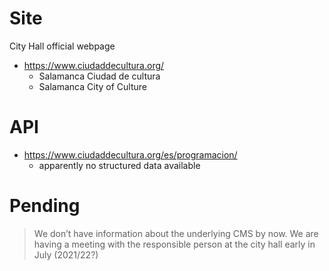 # Site

City Hall official webpage

* https://www.ciudaddecultura.org/
  * Salamanca Ciudad de cultura
  * Salamanca City of Culture

# API

* https://www.ciudaddecultura.org/es/programacion/
  * apparently no structured data available

# Pending

> We don’t have information about the underlying CMS by now. We are having a meeting with the responsible person at the city hall early in July (2021/22?)
